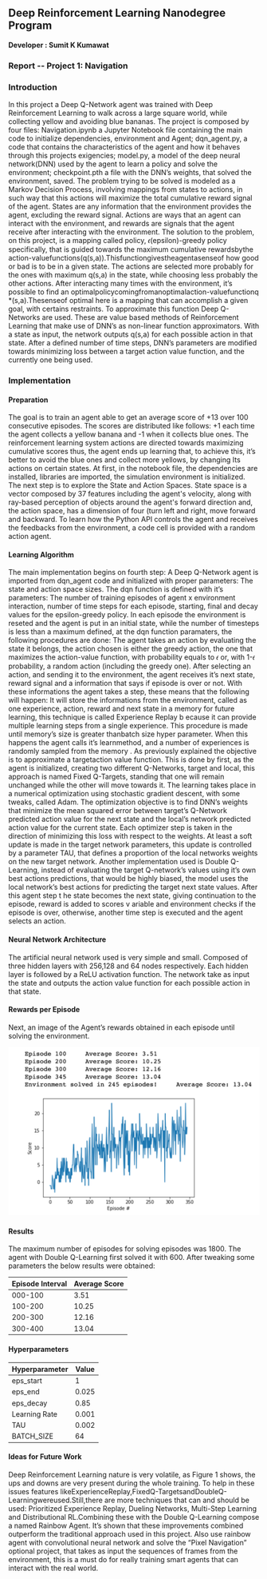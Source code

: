 ## Deep Reinforcement Learning Nanodegree Program
**Developer : Sumit K Kumawat**

### Report -- Project 1: Navigation

### Introduction
In this project a Deep Q-Network agent was trained with Deep Reinforcement Learning to walk across a large square world, while collecting yellow and avoiding blue bananas.
The project is composed by four files: ​Navigation.ipynb a Jupyter Notebook file containing the main code to initialize dependencies, environment and Agent; dqn_agent.py​, a code that contains the characteristics of the agent and how it behaves through this projects exigencies; ​model.py, a​ model of the deep neural network(DNN) used by the agent to learn a policy and solve the environment; ​checkpoint.pth ​a file with the DNN’s weights, that solved the environment, saved.
The problem trying to be solved is modeled as a Markov Decision Process, involving ​mappings from states to actions, in such way that this actions will maximize the total cumulative reward signal of the agent. States are any information that the environment provides the agent, excluding the reward signal. Actions are ways that an agent can interact with the environment, and rewards are signals that the agent receive after interacting with the environment.
The solution to the problem, on this project, is a mapping called ​policy​, 𝜖(epsilon)​-greedy policy specifically, that is guided towards the maximum cumulative rewardsbythe​action-valuefunctions(q(s,a)).T​hisfunctiongivestheagentasenseof how good or bad is to be in a given state. The actions are selected more probably for the ones with maximum ​q(s,a) ​in the state, while choosing less probably the other actions​. After interacting many times with the environment, it’s possible to find an
optimalpolicycomingfroman​optimalaction-valuefunctionq​*(​s,a)​.Thesenseof optimal here is a mapping that can accomplish a given goal, with certains restraints.
To approximate this function Deep Q-Networks are used. These are value based methods of Reinforcement Learning that make use of DNN’s as ​non-linear function approximators​. With a state as input, the network outputs ​q(s,a) for each possible action in that state. After a defined number of time steps, DNN’s parameters are modified towards minimizing loss between a target action value function, and the currently one being used.


### Implementation
#### Preparation
The goal is to train an agent able to get an average score of +13 over 100 consecutive episodes. The scores are distributed like follows: +1 each time the agent collects a yellow banana and -1 when it collects blue ones. The reinforcement learning system actions are directed towards maximizing cumulative scores thus, the agent ends up learning that, to achieve this, it’s better to avoid the blue ones and collect more yellows, by changing Its actions on certain states.
At first, in the notebook file, the dependencies are installed, libraries are imported, the simulation environment is initialized.
The next step is to explore the State and Action Spaces. State space is a vector composed by 37 features including the ​agent's velocity, along with ray-based perception of objects around the agent's forward direction and, the action space, has a dimension of four (turn left and right, move forward and backward.
To learn how the Python API controls the agent and receives the feedbacks from the environment, a code cell is provided with a random action agent.

#### Learning Algorithm
The main implementation begins on fourth step: A Deep Q-Network agent is imported from ​dqn_agent code and initialized with proper parameters: The state and action space sizes. The ​dqn function is defined with it’s parameters: The number of training episodes of ​agent x environment interaction, number of time steps for each episode, starting, final and decay values for the epsilon-greedy policy.
In each episode the environment is reseted and the agent is put in an initial state, while the number of timesteps is less than a maximum defined, at the ​dqn function paramaters, t​he following procedures are done:
The agent takes an action by evaluating the state it belongs, the action chosen is either the greedy action, the one that maximizes the action-value function, with probability equals to ​𝜖 or, with 1-𝜖 probability, a random action (including the greedy one). After selecting an action, and sending it to the environment, the agent receives it’s ​next state,​ ​reward signal ​and a information that says if episode is over or not. With these informations the agent takes a step, these means that the following will happen: It will store the informations from the environment, called as one ​experience,​ action, reward and next state in a memory for future learning, this technique is called ​Experience Replay b​ ecause it can provide multiple learning steps from a single experience. This procedure is made until memory’s
size is greater than ​batch size ​hyper parameter. When this happens the agent calls it’s ​learn ​method, and a number of ​experiences is randomly sampled from the memory .
As previously explained the objective is to approximate a target ​action value function​. This is done by first, as the agent is initialized, creating two different Q-Networks, target and local, this approach is named ​Fixed Q-Targets​, standing that one will remain unchanged while the other will move towards it. The learning takes place in a numerical optimization using stochastic gradient descent, with some tweaks, called ​Adam.​ The optimization objective is to find DNN’s weights that minimize the ​mean squared error between target’s Q-Network predicted action value for the next state and the local’s network predicted action value for the current state. Each optimizer step is taken in the direction of minimizing this loss with respect to the weights. At least a soft update is made in the target network parameters, this update is controlled by a parameter ​TAU,​ that defines a proportion of the local networks weights on the new target network.
Another implementation used is ​Double Q-Learning​, instead of evaluating the target Q-network’s values using it’s own best actions predictions, that would be highly biased, the model uses the local network’s best actions for predicting the target next state values.
After this ​agent step t​ he state becomes the next state, giving continuation to the episode, reward is added to ​scores v​ ariable and environment checks if the episode is over, otherwise, another time step is executed and the agent selects an action.


#### Neural Network Architecture
The artificial neural network used is very simple and small. Composed of three hidden layers with 256,128 and 64 nodes respectively. Each hidden layer is followed by a ReLU activation function. The network take as input the state and outputs the action value function for each possible action in that state.


#### Rewards per Episode
Next, an image of the Agent’s rewards obtained in each episode until solving the environment.

![Image](https://github.com/SumitKKumawat/Images/blob/master/Screenshot%202020-05-31%20at%2010.42.20%20PM.png)

#### Results
The maximum number of episodes for solving episodes was 1800. The agent with Double Q-Learning first solved it with 600. After tweaking some parameters the below results were obtained:

| Episode Interval  |  Average Score |
|---|---|
| 000-100  |  3.51 |
| 100-200  |  10.25 |
| 200-300  |  12.16 |
| 300-400  | 13.04  |

#### Hyperparameters

| Hyperparameter  |  Value |
|---|---|
| eps_start  |  1 |
| eps_end |  0.025 |
| eps_decay | 0.85  |
| Learning Rate |  0.001 |
| TAU | 0.002  |
| BATCH_SIZE | 64  |


#### Ideas for Future Work
Deep Reinforcement Learning nature is very volatile, as Figure 1 shows, the ups and downs are very present during the whole training. To help in these issues features like​ExperienceReplay,FixedQ-Targetsa​nd​DoubleQ-Learningwereused.Still,there are more techniques that can and should be used: ​Prioritized Experience Replay, Dueling Networks, Multi-Step Learning ​and ​Distributional RL. ​Combining these with the Double Q-Learning ​compose a named ​Rainbow Agent​. It’s shown that these improvements combined outperform the traditional approach used in this project.
Also use ​rainbow agent ​with convolutional neural network and solve the “Pixel Navigation” optional project, that takes as input the sequences of frames from the environment, this is a must do for really training smart agents that can interact with the real world.
